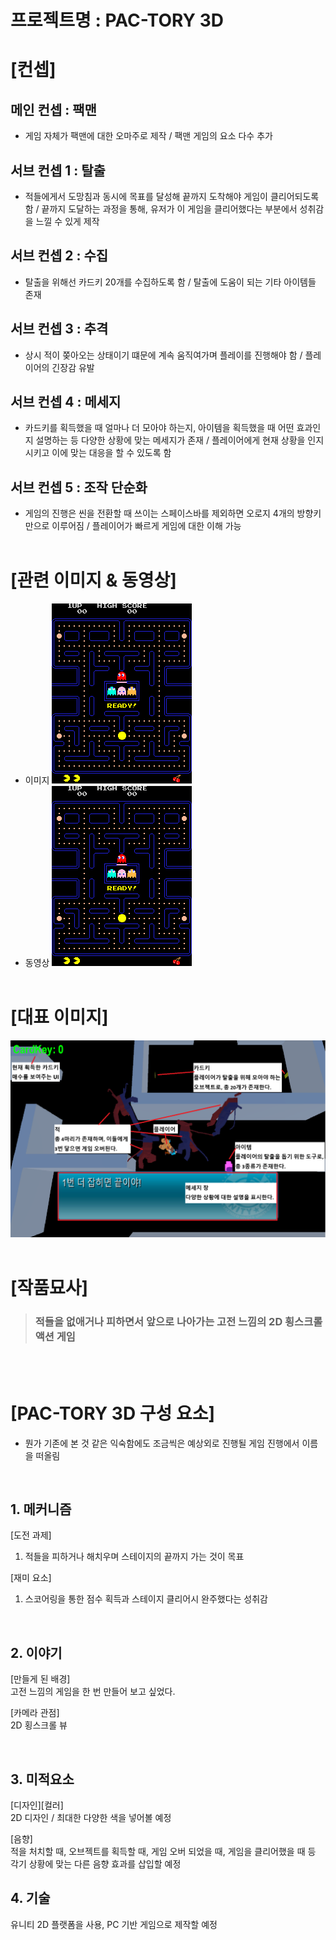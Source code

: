 # 프로젝트명 : PAC-TORY 3D

# [컨셉]

## 메인 컨셉 : 팩맨
- 게임 자체가 팩맨에 대한 오마주로 제작 / 팩맨 게임의 요소 다수 추가
## 서브 컨셉 1 : 탈출
- 적들에게서 도망침과 동시에 목표를 달성해 끝까지 도착해야 게임이 클리어되도록 함 / 끝까지 도달하는 과정을 통해, 유저가 이 게임을 클리어했다는 부분에서 성취감을 느낄 수 있게 제작
## 서브 컨셉 2 : 수집
- 탈출을 위해선 카드키 20개를 수집하도록 함 / 탈출에 도움이 되는 기타 아이템들 존재
## 서브 컨셉 3 : 추격
- 상시 적이 쫒아오는 상태이기 떄문에 계속 움직여가며 플레이를 진행해야 함 / 플레이어의 긴장감 유발
## 서브 컨셉 4 : 메세지
- 카드키를 획득했을 때 얼마나 더 모아야 하는지, 아이템을 획득했을 때 어떤 효과인지 설명하는 등 다양한 상황에 맞는 메세지가 존재 / 플레이어에게 현재 상황을 인지시키고 이에 맞는 대응을 할 수 있도록 함
## 서브 컨셉 5 : 조작 단순화
- 게임의 진행은 씬을 전환할 때 쓰이는 스페이스바를 제외하면 오로지 4개의 방향키만으로 이루어짐 / 플레이어가 빠르게 게임에 대한 이해 가능
<br><br>
# [관련 이미지 & 동영상]
- 이미지
  <img src="./img/Pac_man.png">
- 동영상
  [![](./img/Pac_man.png)](https://www.youtube.com/watch?v=i_OjztdQ8iw)
<br><br>
# [대표 이미지]
![Game_image](./img/Game_image.png)
<br><br>
# [작품묘사]

> ### 적들을 없애거나 피하면서 앞으로 나아가는 고전 느낌의 2D 횡스크롤 액션 게임

<br><br>

# [PAC-TORY 3D 구성 요소]

- 뭔가 기존에 본 것 같은 익숙함에도 조금씩은 예상외로 진행될 게임 진행에서 이름을 떠올림

<br>

## 1. 메커니즘

[도전 과제]

1. 적들을 피하거나 해치우며 스테이지의 끝까지 가는 것이 목표

[재미 요소]

1. 스코어링을 통한 점수 획득과 스테이지 클리어시 완주했다는 성취감

<br>

## 2. 이야기

[만들게 된 배경]  
고전 느낌의 게임을 한 번 만들어 보고 싶었다.

[카메라 관점]  
2D 횡스크롤 뷰

<br>

## 3. 미적요소

[디자인][컬러]  
2D 디자인 / 최대한 다양한 색을 넣어볼 예정

[음향]  
적을 처치할 때, 오브젝트를 획득할 때, 게임 오버 되었을 때, 게임을 클리어했을 때 등 각기 상황에 맞는 다른 음향 효과를 삽입할 예정
<br>

## 4. 기술

유니티 2D 플랫폼을 사용, PC 기반 게임으로 제작할 예정

